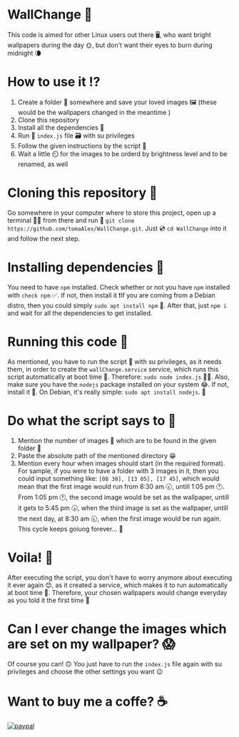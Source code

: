 # WallChange 🧱
This code is aimed for other Linux users out there 🖥, who want bright wallpapers during the day 🌞, but don't want their eyes to burn during midnight 🌘
# How to use it ⁉️
1. Create a folder 📁 somewhere and save your loved images 🖼️ (these would be the wallpapers changed in the meantime )
2. Clone this repository 
3. Install all the dependencies 💉
4. Run 🏃 `index.js` file 🗃️ with su privileges 
5. Follow the given instructions by the script 📜
6. Wait a little ⏲️ for the images to be orderd by brightness level and to be renamed, as well
# Cloning this repository 👶
Go somewhere in your computer where to store this project, open up a terminal 👨‍💻 from there and run 🏃 `git clone https://github.com/tomaAlex/WallChange.git`. Just 💿 `cd WallChange` into it and follow the next step. 
# Installing dependencies 💉
You need to have `npm` installed. Check whether or not you have `npm` installed with `check npm` ✅. If not, then install it ❗If you are coming from a Debian distro, then you could simply `sudo apt install npm` 🥴. After that, just `npm i` and wait for all the dependencies to get installed. 
# Running this code 🏃
As mentioned, you have to run the script 📜 with su privileges, as it needs them, in order to create the `wallChange.service` service, which runs this script automatically at boot time 🤯. Therefore: `sudo node index.js` 🧚‍♂️. Also, make sure you have the `nodejs` package installed on your system 😂. If not, install it 🤣. On Debian, it's really simple: `sudo apt install nodejs`. 🤟
# Do what the script says to 🙆
1. Mention the number of images 🔢 which are to be found in the given folder 📂
2. Paste the absolute path of the mentioned directory 😁
3. Mention every hour when images should start (in the required format). For sample, if you were to have a folder with 3 images in it, then you could input something like: `[08 30], [13 05], [17 45]`, which would mean that the first image would run from 8:30 am 🕣, untill 1:05 pm 🕐. From 1:05 pm 🕐, the second image would be set as the wallpaper, untill it gets to 5:45 pm 🕠, when the third image is set as the wallpaper, untill the next day, at 8:30 am 🕣, when the first image would be run again. This cycle keeps goiung forever... 🔄
# Voila! 🥳
After executing the script, you don't have to worry anymore about executing it ever again 😊, as it created a service, which makes it to run automatically at boot time 🤯. Therefore, your chosen wallpapers would change everyday as you told it the first time 💃
# Can I ever change the images which are set on my wallpaper? 😱
Of course you can! 🙃 You just have to run the `index.js` file again with su privileges and choose the other settings you want 😉
# Want to buy me a coffe? ☕
[![paypal](https://www.paypalobjects.com/en_US/i/btn/btn_donateCC_LG.gif)](https://www.paypal.me/tomaAlex2608)
